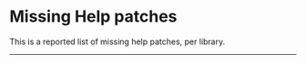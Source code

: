 Missing Help patches
=========

This is a reported list of missing help patches, per library.

----




